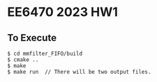# EE6470 2023 HW1

## To Execute
```
$ cd mmfilter_FIFO/build
$ cmake .. 
$ make
$ make run  // There will be two output files.
```
